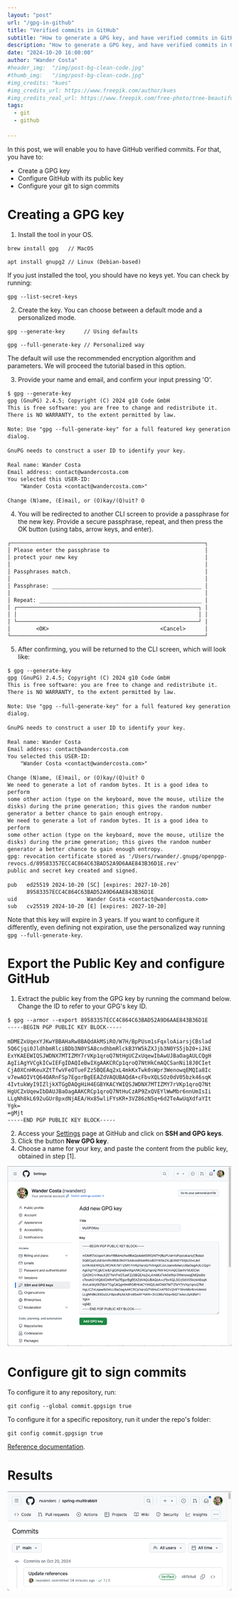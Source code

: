 ```yaml
---
layout: "post"
url: "/gpg-in-github"
title: "Verified commits in GitHub"
subtitle: "How to generate a GPG key, and have verified commits in GitHub"
description: "How to generate a GPG key, and have verified commits in GitHub"
date: "2024-10-20 16:00:00"
author: "Wander Costa"
#header_img:  "/img/post-bg-clean-code.jpg"
#thumb_img:   "/img/post-bg-clean-code.jpg"
#img_credits: "kues"
#img_credits_url: https://www.freepik.com/author/kues
#img_credits_real_url: https://www.freepik.com/free-photo/tree-beautiful-day_928890.htm
tags:
  - git
  - github

---
```


In this post, we will enable you to have GitHub verified commits. For that, you have to:

- Create a GPG key
- Configure GitHub with its public key
- Configure your git to sign commits

# Creating a GPG key

1. Install the tool in your OS.

```shell
brew install gpg   // MacOS
```

```shell
apt install gnupg2 // Linux (Debian-based)
```

If you just installed the tool, you should have no keys yet. You can check by running:

```shell
gpg --list-secret-keys
```

2. Create the key. You can choose between a default mode and a personalized mode.

```shell
gpg --generate-key      // Using defaults
```

```shell
gpg --full-generate-key // Personalized way
```

The default will use the recommended encryption algorithm and parameters. We will proceed the tutorial based in this
option.

3. Provide your name and email, and confirm your input pressing 'O'.

```shell
$ gpg --generate-key
gpg (GnuPG) 2.4.5; Copyright (C) 2024 g10 Code GmbH
This is free software: you are free to change and redistribute it.
There is NO WARRANTY, to the extent permitted by law.

Note: Use "gpg --full-generate-key" for a full featured key generation dialog.

GnuPG needs to construct a user ID to identify your key.

Real name: Wander Costa
Email address: contact@wandercosta.com
You selected this USER-ID:
    "Wander Costa <contact@wandercosta.com>"

Change (N)ame, (E)mail, or (O)kay/(Q)uit? O
```

4. You will be redirected to another CLI screen to provide a passphrase for the new key. Provide a secure passphrase,
   repeat, and then press the OK button (using tabs, arrow keys, and enter).

```shell
┌─────────────────────────────────────────────────────────────┐
│ Please enter the passphrase to                              │
│ protect your new key                                        │
│                                                             │
│ Passphrases match.                                          │
│                                                             │
│ Passphrase: _______________________________________________ │
│                                                             │
│ Repeat: ___________________________________________________ │
│ ┌─────────────────────────────────────────────────────────┐ │
│ │                                                         │ │
│ └─────────────────────────────────────────────────────────┘ │
│        <OK>                                   <Cancel>      │
└─────────────────────────────────────────────────────────────┘
```

5. After confirming, you will be returned to the CLI screen, which will look like:

```shell
$ gpg --generate-key
gpg (GnuPG) 2.4.5; Copyright (C) 2024 g10 Code GmbH
This is free software: you are free to change and redistribute it.
There is NO WARRANTY, to the extent permitted by law.

Note: Use "gpg --full-generate-key" for a full featured key generation dialog.

GnuPG needs to construct a user ID to identify your key.

Real name: Wander Costa
Email address: contact@wandercosta.com
You selected this USER-ID:
    "Wander Costa <contact@wandercosta.com>"

Change (N)ame, (E)mail, or (O)kay/(Q)uit? O
We need to generate a lot of random bytes. It is a good idea to perform
some other action (type on the keyboard, move the mouse, utilize the
disks) during the prime generation; this gives the random number
generator a better chance to gain enough entropy.
We need to generate a lot of random bytes. It is a good idea to perform
some other action (type on the keyboard, move the mouse, utilize the
disks) during the prime generation; this gives the random number
generator a better chance to gain enough entropy.
gpg: revocation certificate stored as '/Users/rwander/.gnupg/openpgp-revocs.d/89583357ECC4C864C63BAD52A9D6AAE843B36D1E.rev'
public and secret key created and signed.

pub   ed25519 2024-10-20 [SC] [expires: 2027-10-20]
      89583357ECC4C864C63BAD52A9D6AAE843B36D1E
uid                      Wander Costa <contact@wandercosta.com>
sub   cv25519 2024-10-20 [E] [expires: 2027-10-20]

```

Note that this key will expire in 3 years. If you want to configure it differently, even defining not expiration, use
the personalized way running `gpg --full-generate-key`.

# Export the Public Key and configure GitHub

1. Extract the public key from the GPG key by running the command below. Change the ID to refer to your GPG's key ID.

```shell
$ gpg --armor --export 89583357ECC4C864C63BAD52A9D6AAE843B36D1E
-----BEGIN PGP PUBLIC KEY BLOCK-----

mDMEZxUqexYJKwYBBAHaRw8BAQdAkMSiRO/W7H/BpPUsm1sFqxloAiarsjCBslad
5Q6Cjqi0JldhbmRlciBDb3N0YSA8cndhbmRlckB3YW5kZXJjb3N0YS5jb20+iJkE
ExYKAEEWIQSJWDNX7MTIZMY7rVKp1qroQ7NtHgUCZxUqewIbAwUJBaOagAULCQgH
AgIiAgYVCgkICwIEFgIDAQIeBwIXgAAKCRCp1qroQ7NtHkCmAQCSanNi18J0CIet
CjA0XCnHKeuXZtTfwVFeOTueFZz5BQEAq2xL4mkKxTwk0sWpr3WenowqEMQIa8Ic
v7ewAOIVtQ64OARnFSp7EgorBgEEAZdVAQUBAQdA+cFbvXQLSOz0dV05bzk46sqK
4IvtukWyI9IZljkXTGgDAQgHiH4EGBYKACYWIQSJWDNX7MTIZMY7rVKp1qroQ7Nt
HgUCZxUqewIbDAUJBaOagAAKCRCp1qroQ7NtHuCzAP9ZxQVEYlWwMbr6nnUmIsIi
LLgNh8kL692uGUr8pxdNjAEA/Hx85wliFYsKR+3VZ86zN5q+6d2TeAwUqXdfaYIt
Ygk=
=gMjt
-----END PGP PUBLIC KEY BLOCK-----
```

2. Access your [Settings](gh-settings) page at GitHub and click on **SSH and GPG keys**.
3. Click the button **New GPG key**.
4. Choose a name for your key, and paste the content from the public key, obtained in step [1].

![img/github-gpg-key-creation.png](/img/github-gpg-key-creation.png)

# Configure git to sign commits

To configure it to any repository, run:

```shell
git config --global commit.gpgsign true
```

To configure it for a specific repository, run it under the repo's folder:

```shell
git config commit.gpgsign true
```

[Reference documentation](gh-sign-doc).

# Results

![img/github-verified-commit.png](/img/github-verified-commit.png)

[gh-settings]: https://github.com/settings/profile

[gh-sign-doc]:
https://docs.github.com/en/authentication/managing-commit-signature-verification/signing-commits

[gpg-doc]: https://www.gnupg.org/documentation/manuals/gnupg24/gpg.1.html